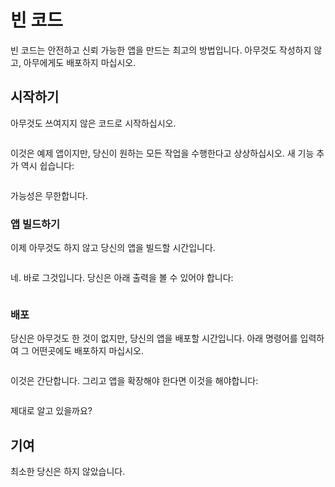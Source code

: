 # 빈 코드

빈 코드는 안전하고 신뢰 가능한 앱을 만드는 최고의 방법입니다. 아무것도 작성하지 않고, 아무에게도 배포하지 마십시오.

## 시작하기

아무것도 쓰여지지 않은 코드로 시작하십시오.

```

```

이것은 예제 앱이지만, 당신이 원하는 모든 작업을 수행한다고 상상하십시오. 새 기능 추가 역시 쉽습니다:

```

```

가능성은 무한합니다.

### 앱 빌드하기

이제 아무것도 하지 않고 당신의 앱을 빌드할 시간입니다.

```

```

네. 바로 그것입니다. 당신은 아래 출력을 볼 수 있어야 합니다:

```

```

### 배포

당신은 아무것도 한 것이 없지만, 당신의 앱을 배포할 시간입니다. 아래 명령어를 입력하여 그 어떤곳에도 배포하지 마십시오.

```

```

이것은 간단합니다. 그리고 앱을 확장해야 한다면 이것을 해야합니다:

```

```


제대로 알고 있을까요?

## 기여

최소한 당신은 하지 않았습니다.
